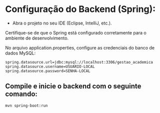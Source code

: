 # Configuração do Backend (Spring):

- Abra o projeto no seu IDE (Eclipse, IntelliJ, etc.).

Certifique-se de que o Spring está configurado corretamente para o ambiente de desenvolvimento.

No arquivo application.properties, configure as credenciais do banco de dados MySQL:

```
spring.datasource.url=jdbc:mysql://localhost:3306/gestao_academica
spring.datasource.username=USUARIO-LOCAL
spring.datasource.password=SENHA-LOCAL

```
## Compile e inicie o backend com o seguinte comando:

```
mvn spring-boot:run

```